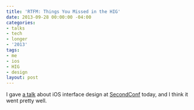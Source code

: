 ```yaml
---
title: 'RTFM: Things You Missed in the HIG'
date: 2013-09-28 00:00:00 -04:00
categories:
- talks
- tech
- longer
- '2013'
tags:
- me
- ios
- HIG
- design
layout: post
---
```


<script async class="speakerdeck-embed" data-id="3c7f53c00a970131e71b4ad4807d0c08" data-ratio="1.77777777777778" src="https://speakerdeck.com/assets/embed.js"></script>

I gave [a talk](https://speakerdeck.com/matthewbischoff/rtfm-things-you-missed-in-the-hig) about iOS interface design at [SecondConf](http://secondconf.com) today, and I think it went pretty well.
